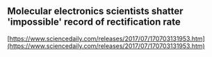 ## Molecular electronics scientists shatter 'impossible' record of rectification rate
  
  [https://www.sciencedaily.com/releases/2017/07/170703131953.htm](https://www.sciencedaily.com/releases/2017/07/170703131953.htm)